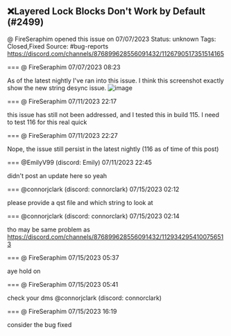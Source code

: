 ## ❌Layered Lock Blocks Don't Work by Default (#2499)
@ FireSeraphim opened this issue on 07/07/2023
Status: unknown
Tags: Closed,Fixed
Source: #bug-reports https://discord.com/channels/876899628556091432/1126790517351514165


=== @ FireSeraphim 07/07/2023 08:23

As of the latest nightly I've ran into this issue. I think this screenshot exactly show the new string desync issue.
![image](https://cdn.discordapp.com/attachments/1126790517351514165/1126790517523484683/Screen_Shot_008.PNG?ex=65eacaf2&is=65d855f2&hm=dd3bdeb578614930d06317d4a0aa0c60f4164b0940a2b5e2277aa46097d16c3d&)

=== @ FireSeraphim 07/11/2023 22:17

this issue has still not been addressed, and I tested this in build 115. I need to test 116 for this real quick

=== @ FireSeraphim 07/11/2023 22:27

Nope, the issue still persist in the latest nightly (116 as of time of this post)

=== @EmilyV99 (discord: Emily) 07/11/2023 22:45

didn't post an update here so yeah

=== @connorjclark (discord: connorclark) 07/15/2023 02:12

please provide a qst file and which string to look at

=== @connorjclark (discord: connorclark) 07/15/2023 02:14

tho may be same problem as https://discord.com/channels/876899628556091432/1129342954100756513

=== @ FireSeraphim 07/15/2023 05:37

aye
hold on

=== @ FireSeraphim 07/15/2023 05:41

check your dms @connorjclark (discord: connorclark)

=== @ FireSeraphim 07/15/2023 16:19

consider the bug fixed
